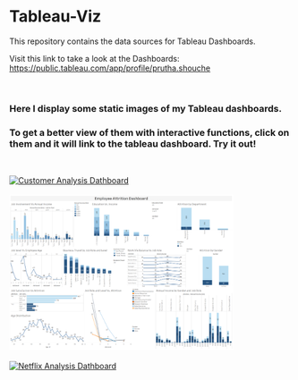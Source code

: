 # Tableau-Viz


This repository contains the data sources for Tableau Dashboards.

Visit this link to take a look at the Dashboards:
https://public.tableau.com/app/profile/prutha.shouche


<br>

### Here I display some static images of my Tableau dashboards. 

### To get a better view of them with interactive functions, click on them and it will link to the tableau dashboard. Try it out!

<br>

<a href="https://public.tableau.com/app/profile/prutha.shouche/viz/CustomerAnalysisDashboard_16570272679210/Dashboard1"><img src="https://user-images.githubusercontent.com/106730796/177351071-6b4fd54d-40a7-42a9-b71a-16f99157613a.png" alt="Customer Analysis Dathboard" 
												title="Tableau" width="400"></a>
<br><br>
<a href="https://public.tableau.com/app/profile/prutha.shouche/viz/DataVisualisationFinalProject_16696131628530/EmployeeAttritionDashboard"><img src="https://github.com/prutha-shouche/Tableau-Viz/blob/main/Employee%20Analysis%20Dashboard/Employee%20Attrition%20Dashboard.png" alt="Employee Attrition Analysis Dathboard" 
												title="Tableau" width="400"></a>
<br><br>
<a href="https://public.tableau.com/app/profile/prutha.shouche/viz/NetflixAnalysisDashboard_16864717888180/NetflixAnalysisDashboard"><img src="https://github.com/prutha-shouche/Tableau-Viz/assets/106730796/ac872fc8-1eb8-44e3-92c3-d685bfda2e22" alt="Netflix Analysis Dathboard" 
												title="Tableau" width="400"></a>
